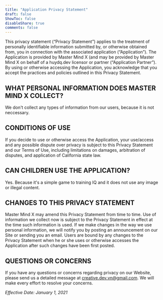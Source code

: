 ```yaml
---
title: "Application Privacy Statement"
draft: false
ShowToc: false
disableShare: true
comments: false
---
```


This privacy statement (“Privacy Statement”) applies to the treatment
of personally identifiable information submitted by, or otherwise
obtained from, you in connection with the associated application
(“Application”). The Application is provided by Master Mind X (and may be
provided by Master Mind X on behalf of a huydq.dev licensor or partner
(“Application Partner”). By using or otherwise accessing the
Application, you acknowledge that you accept the practices and
policies outlined in this Privacy Statement.

## WHAT PERSONAL INFORMATION DOES MASTER MIND X COLLECT?

We don't collect any types of information from our users, because it is not neccessary.

## CONDITIONS OF USE

If you decide to use or otherwise access the Application, your
use/access and any possible dispute over privacy is subject to this
Privacy Statement and our Terms of Use, including limitations on
damages, arbitration of disputes, and application of California state
law.

## CAN CHILDREN USE THE APPLICATION?

Yes. Because it's a simple game to training IQ and it does not use any image or illegal content.

## CHANGES TO THIS PRIVACY STATEMENT

Master Mind X may amend this Privacy Statement from time to time. Use of
information we collect now is subject to the Privacy Statement in
effect at the time such information is used. If we make changes in the
way we use personal information, we will notify you by posting an
announcement on our Site or sending you an email. Users are bound by
any changes to the Privacy Statement when he or she uses or otherwise
accesses the Application after such changes have been first posted.

## QUESTIONS OR CONCERNS

If you have any questions or concerns regarding privacy on our
Website, please send us a detailed message at creative.dev.vn@gmail.com. We
will make every effort to resolve your concerns.

_Effective Date: January 1, 2021_
